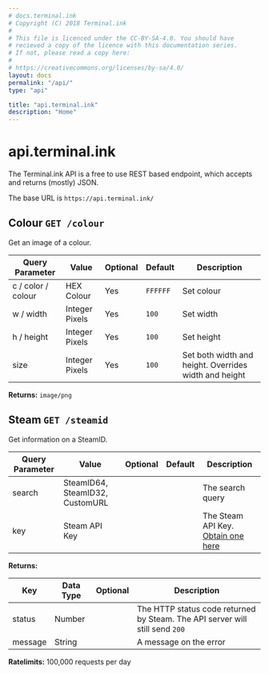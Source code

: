 ```yaml
---
# docs.terminal.ink
# Copyright (C) 2018 Terminal.ink
#
# This file is licenced under the CC-BY-SA-4.0. You should have
# recieved a copy of the licence with this documentation series.
# If not, please read a copy here:
#
# https://creativecommons.org/licenses/by-sa/4.0/
layout: docs
permalink: "/api/"
type: "api"

title: "api.terminal.ink"
description: "Home"
---
```


# api.terminal.ink
The Terminal.ink API is a free to use REST based endpoint, which accepts and returns (mostly) JSON.

The base URL is `https://api.terminal.ink/`

## Colour `GET /colour`
Get an image of a colour.

Query Parameter       | Value                           | Optional | Default   | Description
--------------------- | ------------------------------- | -------- | --------- | -----------
c / color / colour    | HEX Colour                      | Yes      | `FFFFFF`  | Set colour
w / width             | Integer Pixels                  | Yes      | `100`     | Set width
h / height            | Integer Pixels                  | Yes      | `100`     | Set height
size                  | Integer Pixels                  | Yes      | `100`     | Set both width and height. Overrides width and height

**Returns:** `image/png`

## Steam `GET /steamid`
Get information on a SteamID.

Query Parameter       | Value                           | Optional | Default   | Description
--------------------- | ------------------------------- | -------- | --------- | -----------
search                | SteamID64, SteamID32, CustomURL |          |           | The search query
key                   | Steam API Key                   |          |           | The Steam API Key. [Obtain one here](http://steamcommunity.com/dev/apikey)

**Returns:**

Key                   | Data Type | Optional | Description
--------------------- | --------- | -------- | -----------
status                | Number    |          | The HTTP status code returned by Steam. The API server will still send `200`
message               | String    |          | A message on the error

**Ratelimits:** 100,000 requests per day
